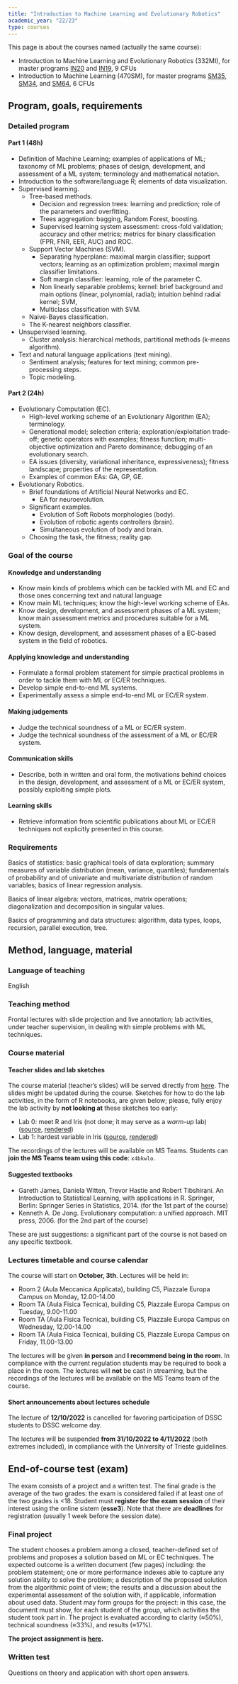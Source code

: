```yaml
---
title: "Introduction to Machine Learning and Evolutionary Robotics"
academic_year: "22/23"
type: courses
---
```


This page is about the courses named (actually the same course):
- Introduction to Machine Learning and Evolutionary Robotics (332MI), for master programs [IN20](https://corsi.units.it/IN20/descrizione-corso) and [IN19](https://corsi.units.it/IN20/descrizione-corso), 9 CFUs
- Introduction to Machine Learning (470SM), for master programs [SM35](https://dssc.units.it/), [SM34](https://corsi.units.it/SM34/descrizione-corso), and [SM64](https://corsi.units.it/SM64/descrizione-corso), 6 CFUs

## Program, goals, requirements

### Detailed program

#### Part 1 (48h)
- Definition of Machine Learning; examples of applications of ML; taxonomy of ML problems; phases of design, development, and assessment of a ML system; terminology and mathematical notation.
- Introduction to the software/language R; elements of data visualization.
- Supervised learning.
  - Tree-based methods.
    - Decision and regression trees: learning and prediction; role of the parameters and overfitting.
    - Trees aggregation: bagging, Random Forest, boosting.
    - Supervised learning system assessment: cross-fold validation; accuracy and other metrics; metrics for binary classification (FPR, FNR, EER, AUC) and ROC.
  - Support Vector Machines (SVM).
    - Separating hyperplane: maximal margin classifier; support vectors; learning as an optimization problem; maximal margin classifier limitations.
    - Soft margin classifier: learning, role of the parameter C.
    - Non linearly separable problems; kernel: brief background and main options (linear, polynomial, radial); intuition behind radial kernel; SVM,
    - Multiclass classification with SVM.
  - Naive-Bayes classification.
  - The K-nearest neighbors classifier.
- Unsupervised learning.
  - Cluster analysis: hierarchical methods, partitional methods (k-means algorithm).
- Text and natural language applications (text mining).
  - Sentiment analysis; features for text mining; common pre-processing steps.
  - Topic modeling.

#### Part 2 (24h)
- Evolutionary Computation (EC).
  - High-level working scheme of an Evolutionary Algorithm (EA); terminology.
  - Generational model; selection criteria; exploration/exploitation trade-off; genetic operators with examples; fitness function; multi-objective optimization and Pareto dominance; debugging of an evolutionary search.
  - EA issues (diversity, variational inheritance, expressiveness); fitness landscape; properties of the representation.
  - Examples of common EAs: GA, GP, GE.
- Evolutionary Robotics.
  - Brief foundations of Artificial Neural Networks and EC.
    - EA for neuroevolution.
  - Significant examples.
    - Evolution of Soft Robots morphologies (body).
    - Evolution of robotic agents controllers (brain).
    - Simultaneous evolution of body and brain.
  - Choosing the task, the fitness; reality gap.

### Goal of the course

#### Knowledge and understanding
- Know main kinds of problems which can be tackled with ML and EC and those ones concerning text and natural language
- Know main ML techniques; know the high-level working scheme of EAs.
- Know design, development, and assessment phases of a ML system; know main assessment metrics and procedures suitable for a ML system.
- Know design, development, and assessment phases of a EC-based system in the field of robotics.

#### Applying knowledge and understanding
- Formulate a formal problem statement for simple practical problems in order to tackle them with ML or EC/ER techniques.
- Develop simple end-to-end ML systems.
- Experimentally assess a simple end-to-end ML or EC/ER system.

#### Making judgements
- Judge the technical soundness of a ML or EC/ER system.
- Judge the technical soundness of the assessment of a ML or EC/ER system.

#### Communication skills
- Describe, both in written and oral form, the motivations behind choices in the design, development, and assessment of a ML or EC/ER system, possibly exploiting simple plots.

#### Learning skills
- Retrieve information from scientific publications about ML or EC/ER techniques not explicitly presented in this course.

### Requirements
Basics of statistics: basic graphical tools of data exploration; summary measures of variable distribution (mean, variance, quantiles); fundamentals of probability and of univariate and multivariate distribution of random variables; basics of linear regression analysis.

Basics of linear algebra: vectors, matrices, matrix operations; diagonalization and decomposition in singular values.

Basics of programming and data structures: algorithm, data types, loops, recursion, parallel execution, tree.

## Method, language, material

### Language of teaching
English

### Teaching method
Frontal lectures with slide projection and live annotation; lab activities, under teacher supervision, in dealing with simple problems with ML techniques.

### Course material

#### Teacher slides and lab sketches
The course material (teacher’s slides) will be served directly from [here](https://medvet.inginf.units.it/slides/intro-ml-er-2223/).
The slides might be updated during the course.
Sketches for how to do the lab activities, in the form of R notebooks, are given below; please, fully enjoy the lab activity by **not looking at** these sketches too early:
- Lab 0: meet R and Iris (not done; it may serve as a *warm-up* lab) ([source](labs/lab0.Rmd), [rendered](labs/lab0.nb.html))
- Lab 1: hardest variable in Iris ([source](labs/lab1.Rmd), [rendered](labs/lab1.nb.html))

The recordings of the lectures will be available on MS Teams.
Students can **join the MS Teams team using this code**: `x4bkwlo`.

#### Suggested textbooks
- Gareth James, Daniela Witten, Trevor Hastie and Robert Tibshirani. An Introduction to Statistical Learning, with applications in R. Springer, Berlin: Springer Series in Statistics, 2014. (for the 1st part of the course)
- Kenneth A. De Jong. Evolutionary computation: a unified approach. MIT press, 2006. (for the 2nd part of the course)

These are just suggestions: a significant part of the course is not based on any specific textbook.

### Lectures timetable and course calendar
The course will start on **October, 3th**.
Lectures will be held in:
- Room 2 (Aula Meccanica Applicata), building C5, Piazzale Europa Campus on Monday, 12.00-14.00
- Room TA (Aula Fisica Tecnica), building C5, Piazzale Europa Campus on Tuesday, 9.00-11.00
- Room TA (Aula Fisica Tecnica), building C5, Piazzale Europa Campus on Wednesday, 12.00-14.00
- Room TA (Aula Fisica Tecnica), building C5, Piazzale Europa Campus on Friday, 11.00-13.00

The lectures will be given **in person** and **I recommend being in the room**.
In compliance with the current regulation students may be required to book a place in the room.
The lectures will **not** be cast in streaming, but the recordings of the lectures will be available on the MS Teams team of the course.

#### Short announcements about lectures schedule

The lecture of **12/10/2022** is cancelled for favoring participation of DSSC students to DSSC welcome day.

The lectures will be suspended **from 31/10/2022 to 4/11/2022** (both extremes included), in compliance with the University of Trieste guidelines.

## End-of-course test (exam)
The exam consists of a project and a written test.
The final grade is the average of the two grades: the exam is considered failed if at least one of the two grades is <18.
Student must **register for the exam session** of their interest using the online sistem (**esse3**).
Note that there are **deadlines** for registration (usually 1 week before the session date).

### Final project
The student chooses a problem among a closed, teacher-defined set of problems and proposes a solution based on ML or EC techniques.
The expected outcome is a written document (few pages) including: the problem statement; one or more performance indexes able to capture any solution ability to solve the problem; a description of the proposed solution from the algorithmic point of view; the results and a discussion about the experimental assessment of the solution with, if applicable, information about used data.
Student may form groups for the project: in this case, the document must show, for each student of the group, which activities the student took part in.
The project is evaluated according to clarity (≈50%), technical soundness (≈33%), and results (≈17%).

**The project assignment is [here](project/).**

### Written test
Questions on theory and application with short open answers.
